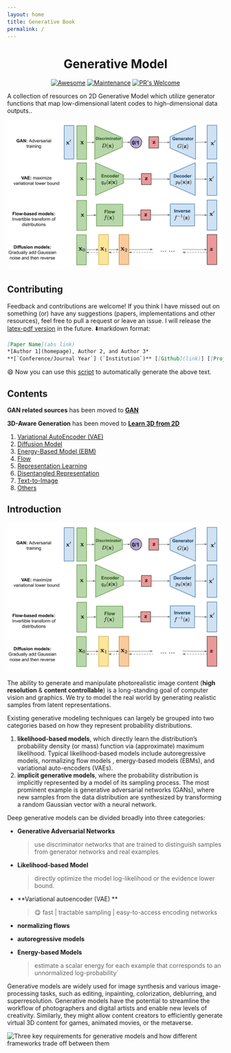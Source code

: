 ```yaml
---
layout: home
title: Generative Book
permalink: /
---
```

<h1 <p align=center>Generative Model</h1>
<div align="center">

[![Awesome](https://cdn.rawgit.com/sindresorhus/awesome/d7305f38d29fed78fa85652e3a63e154dd8e8829/media/badge.svg)](https://github.com/sindresorhus/awesome)
[![Maintenance](https://img.shields.io/badge/Maintained%3F-yes-green.svg)](https://GitHub.com/Naereen/StrapDown.js/graphs/commit-activity)
[![PR's Welcome](https://img.shields.io/badge/PRs-welcome-brightgreen.svg?style=flat)](http://makeapullrequest.com) 
</div>

A collection of resources on 2D Generative Model which utilize generator functions that map low-dimensional latent codes to high-dimensional data outputs..

![img](https://raw.githubusercontent.com/yzy1996/Image-Hosting/master/generative-overview.png)

## Contributing

Feedback and contributions are welcome! If you think I have missed out on something (or) have any suggestions (papers, implementations and other resources), feel free to pull a request or leave an issue. I will release the [latex-pdf version]() in the future. :arrow_down:markdown format:

``` markdown
[Paper Name](abs link)  
*[Author 1](homepage), Author 2, and Author 3*
**[`Conference/Journal Year`] (`Institution`)** [[Github](link)] [[Project](link)]
```

:smile: Now you can use this [script](https://github.com/yzy1996/Python-Code/tree/master/Python%2BarXiv) to automatically generate the above text.



## Contents

**GAN related sources** has been moved to **[GAN](https://github.com/yzy1996/Awesome-GANs)**

**3D-Aware Generation** has been moved to **[Learn 3D from 2D](https://github.com/yzy1996/Awesome-Learn-3D-From-2D)** 



1. [Variational AutoEncoder (VAE)](./1-Variational%20AutoEncoder%20(VAE))
2. [Diffusion Model](./2-Diffusion%20Model)
3. [Energy-Based Model (EBM)](./3-Energy-Based%20Model%20(EBM))
4. [Flow](./4-Flow)
5. [Representation Learning](./5-Representation%20Learning)
6. [Disentangled Representation](./6-Disentangled%20Representation)
7. [Text-to-Image](./7-Text-to-Image)
9. [Others](./Others)

## Introduction

![img](https://raw.githubusercontent.com/yzy1996/Image-Hosting/master/generative-overview.png)

The ability to generate and manipulate photorealistic image content (**high resolution** & **content controllable**) is a long-standing goal of computer vision and graphics. We try to model the real world by generating realistic samples from latent representations. 


Existing generative modeling techniques can largely be grouped into two categories based on how they represent probability distributions.

1. **likelihood-based models**, which directly learn the distribution’s probability density (or mass) function via (approximate) maximum likelihood. Typical likelihood-based models include autoregressive models, normalizing flow models , energy-based models (EBMs), and variational auto-encoders (VAEs).
2. **implicit generative models**, where the probability distribution is implicitly represented by a model of its sampling process. The most prominent example is generative adversarial networks (GANs), where new samples from the data distribution are synthesized by transforming a random Gaussian vector with a neural network.

Deep generative models can be divided broadly into three categories:

- **Generative Adversarial Networks**

  > use discriminator networks that are trained to distinguish samples from generator networks and real examples

- **Likelihood-based Model**

  > directly optimize the model log-likelihood or the evidence lower bound.

- **Variational autoencoder (VAE) **

    > :yum: fast | tractable sampling | easy-to-access encoding networks 

- **normalizing flows**

- **autoregressive models**

- **Energy-based Models**

  > estimate a scalar energy for each example that corresponds to an unnormalized log-probability`


Generative models are widely used for image synthesis and various image-processing tasks, such as editing, inpainting, colorization, deblurring, and superresolution. Generative models have the potential to streamline the workflow of photographers and digital artists and enable new levels of creativity. Similarly, they might allow content creators to efficiently generate virtual 3D content for games, animated movies, or the metaverse. 



![Three key requirements for generative models and how different frameworks trade off between them](https://developer-blogs.nvidia.com/wp-content/uploads/2022/04/GANs_Diffusion_Autoencoders.png)
